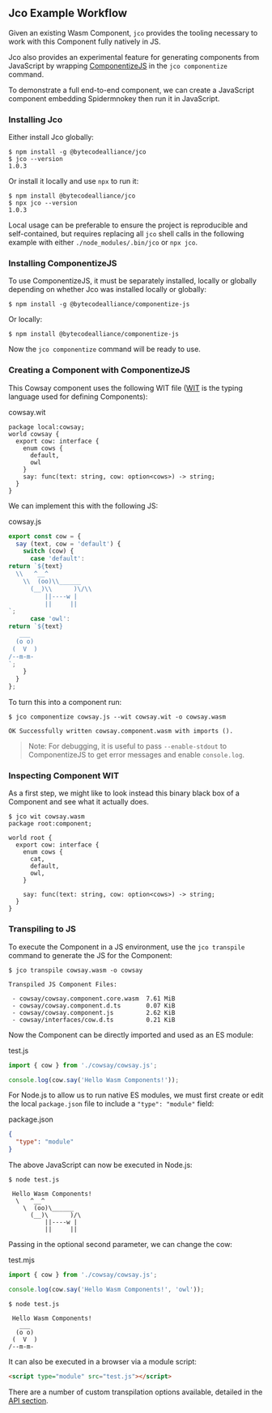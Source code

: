 ## Jco Example Workflow

Given an existing Wasm Component, `jco` provides the tooling necessary to work with this Component fully natively in JS.

Jco also provides an experimental feature for generating components from JavaScript by wrapping [ComponentizeJS](https://github.com/bytecodealliance/ComponentizeJS) in the `jco componentize` command.

To demonstrate a full end-to-end component, we can create a JavaScript component embedding Spidermnokey then run it in JavaScript.

### Installing Jco

Either install Jco globally:

```shell
$ npm install -g @bytecodealliance/jco
$ jco --version
1.0.3
```

Or install it locally and use `npx` to run it:

```shell
$ npm install @bytecodealliance/jco
$ npx jco --version
1.0.3
```

Local usage can be preferable to ensure the project is reproducible and self-contained, but requires
replacing all `jco` shell calls in the following example with either `./node_modules/.bin/jco` or `npx jco`.

### Installing ComponentizeJS

To use ComponentizeJS, it must be separately installed, locally or globally depending on whether Jco was installed locally or globally:

```shell
$ npm install -g @bytecodealliance/componentize-js
```

Or locally:

```shell
$ npm install @bytecodealliance/componentize-js
```

Now the `jco componentize` command will be ready to use.

### Creating a Component with ComponentizeJS

This Cowsay component uses the following WIT file ([WIT](https://github.com/WebAssembly/component-model/blob/main/design/mvp/WIT.md) is the typing language used for defining Components):

cowsay.wit
```wit
package local:cowsay;
world cowsay {
  export cow: interface {
    enum cows {
      default,
      owl
    }
    say: func(text: string, cow: option<cows>) -> string;
  }
}
```

We can implement this with the following JS:

cowsay.js
```js
export const cow = {
  say (text, cow = 'default') {
    switch (cow) {
      case 'default':
return `${text}
  \\   ^__^
    \\  (oo)\\______
      (__)\\      )\/\\
          ||----w |
          ||     ||
`;
      case 'owl':
return `${text}
   ___
  (o o)
 (  V  )
/--m-m-
`;
    }
  }
};
```

To turn this into a component run:

```shell
$ jco componentize cowsay.js --wit cowsay.wit -o cowsay.wasm

OK Successfully written cowsay.component.wasm with imports ().
```

> Note: For debugging, it is useful to pass `--enable-stdout` to ComponentizeJS to get error messages and enable `console.log`.

### Inspecting Component WIT

As a first step, we might like to look instead this binary black box of a Component and see what it actually does.

```shell
$ jco wit cowsay.wasm
package root:component;

world root {
  export cow: interface {
    enum cows {
      cat,
      default,
      owl,
    }

    say: func(text: string, cow: option<cows>) -> string;
  }
}
```

### Transpiling to JS

To execute the Component in a JS environment, use the `jco transpile` command to generate the JS for the Component:

```shell
$ jco transpile cowsay.wasm -o cowsay

Transpiled JS Component Files:

 - cowsay/cowsay.component.core.wasm  7.61 MiB
 - cowsay/cowsay.component.d.ts       0.07 KiB
 - cowsay/cowsay.component.js         2.62 KiB
 - cowsay/interfaces/cow.d.ts         0.21 KiB
```

Now the Component can be directly imported and used as an ES module:

test.js
```js
import { cow } from './cowsay/cowsay.js';

console.log(cow.say('Hello Wasm Components!'));
```

For Node.js to allow us to run native ES modules, we must first create or edit the local `package.json` file to include a `"type": "module"` field:

package.json
```json
{
  "type": "module"
}
```

The above JavaScript can now be executed in Node.js:

```shell
$ node test.js

 Hello Wasm Components!
  \   ^__^
    \  (oo)\______
      (__)\      )/\
          ||----w |
          ||     ||
```

Passing in the optional second parameter, we can change the cow:

test.mjs
```js
import { cow } from './cowsay/cowsay.js';

console.log(cow.say('Hello Wasm Components!', 'owl'));
```

```shell
$ node test.js

 Hello Wasm Components!
   ___
  (o o)
 (  V  )
/--m-m-
```

It can also be executed in a browser via a module script:

```html
<script type="module" src="test.js"></script>
```

There are a number of custom transpilation options available, detailed in the [API section](README.md#API).
